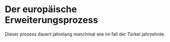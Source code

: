 # Der europäische Erweiterungsprozess

Dieser prozess dauert jahrelang manchmal wie im fall der Türkei jahrzehnte.
